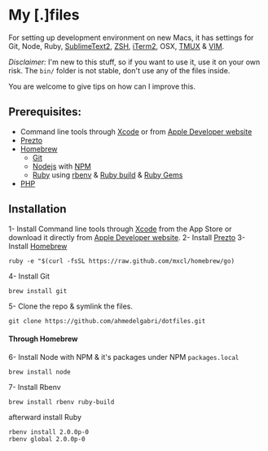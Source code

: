 # My [.]files

For setting up development environment on new Macs, it has settings for Git, Node, Ruby, [SublimeText2](http://www.sublimetext.com/), [ZSH](http://zsh.sourceforge.net/), [iTerm2](http://www.iterm2.com/#/section/home), OSX, [TMUX](http://tmux.sourceforge.net/) & [VIM](http://www.vim.org/).

*Disclaimer:* I'm new to this stuff, so if you want to use it, use it on your own risk. The `bin/` folder is not stable, don't use any of the files inside.

You are welcome to give tips on how can I improve this. 


## Prerequisites:

* Command line tools through [Xcode](https://itunes.apple.com/en/app/xcode/id497799835?mt=12) or from [Apple Developer website](https://developer.apple.com/downloads)
* [Prezto](https://github.com/sorin-ionescu/prezto)
* [Homebrew](http://mxcl.github.io/homebrew/)
    * [Git](http://git-scm.com/)
    * [Nodejs](http://nodejs.org/) with [NPM](https://npmjs.org/)
    * [Ruby](http://www.ruby-lang.org/en/) using [rbenv](https://github.com/sstephenson/rbenv/) & [Ruby build](https://github.com/sstephenson/ruby-build)  & [Ruby Gems](http://rubygems.org)
* [PHP](http://php-osx.liip.ch/)

## Installation
1- Install Command line tools through [Xcode](https://itunes.apple.com/en/app/xcode/id497799835?mt=12) from the App Store or download it directly from [Apple Developer website](https://developer.apple.com/downloads).
2- Install [Prezto](https://github.com/sorin-ionescu/prezto)
3- Install [Homebrew](http://mxcl.github.io/homebrew/)

    ruby -e "$(curl -fsSL https://raw.github.com/mxcl/homebrew/go)

4- Install Git

    brew install git

5- Clone the repo & symlink the files.

    git clone https://github.com/ahmedelgabri/dotfiles.git

#### Through Homebrew

6- Install Node with NPM & it's packages under NPM `packages.local`

    brew install node
7- Install Rbenv

    brew install rbenv ruby-build
afterward install Ruby

    rbenv install 2.0.0p-0
    rbenv global 2.0.0p-0






